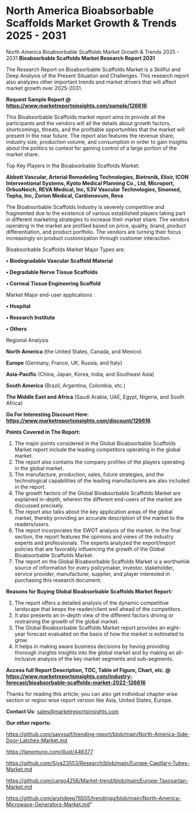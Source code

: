 # North America Bioabsorbable Scaffolds Market Growth & Trends 2025 - 2031
North America Bioabsorbable Scaffolds Market Growth & Trends 2025 - 2031
<strong>Bioabsorbable Scaffolds Market Research Report 2031</strong>

The Research Report on Bioabsorbable Scaffolds Market is a Skillful and Deep Analysis of the Present Situation and Challenges. This research report also analyzes other important trends and market drivers that will affect market growth over 2025-2031.

<strong>Request Sample Report @ <a href=https://www.marketreportsinsights.com/sample/126616>https://www.marketreportsinsights.com/sample/126616</a></strong>

This Bioabsorbable Scaffolds market report aims to provide all the participants and the vendors will all the details about growth factors, shortcomings, threats, and the profitable opportunities that the market will present in the near future. The report also features the revenue share, industry size, production volume, and consumption in order to gain insights about the politics to contest for gaining control of a large portion of the market share.

Top Key Players in the Bioabsorbable Scaffolds Market:

<strong>Abbott Vascular, Arterial Remodeling Technologies, Biotronik, Elixir, ICON Interventional Systems, Kyoto Medical Planning Co., Ltd, Microport, OrbusNeich, REVA Medical, Inc, S3V Vascular Technologies, Sinomed, Tepha, Inc, Zorion Medical, Cardionovum, Reva</strong>

The Bioabsorbable Scaffolds Industry is severely competitive and fragmented due to the existence of various established players taking part in different marketing strategies to increase their market share. The vendors operating in the market are profiled based on price, quality, brand, product differentiation, and product portfolio. The vendors are turning their focus increasingly on product customization through customer interaction.

Bioabsorbable Scaffolds Market Major Types are:

<strong>• Biodegradable Vascular Scaffold Material

• Degradable Nerve Tissue Scaffolds

• Corneal Tissue Engineering Scaffold</strong>

Market Major end-user applications :

<strong>• Hospital

• Research Institute

• Others</strong>

Regional Analysis

</u><strong><b>North America</b></strong> (the United States, Canada, and Mexico)

<strong><b>Europe </b></strong>(Germany, France, UK, Russia, and Italy)

<strong><b>Asia-Pacific</b></strong> (China, Japan, Korea, India, and Southeast Asia)

<strong><b>South America</b></strong> (Brazil, Argentina, Colombia, etc.)

<strong><b>The Middle East and Africa</b></strong> (Saudi Arabia, UAE, Egypt, Nigeria, and South Africa)

<strong>Go For Interesting Discount Here: <a href=https://www.marketreportsinsights.com/discount/126616>https://www.marketreportsinsights.com/discount/126616</a></strong>

<strong>Points Covered in The Report:</strong>
<ol>
  <li>The major points considered in the Global Bioabsorbable Scaffolds Market report include the leading competitors operating in the global market.</li>
  <li>The report also contains the company profiles of the players operating in the global market.</li>
  <li>The manufacture, production, sales, future strategies, and the technological capabilities of the leading manufacturers are also included in the report.</li>
  <li>The growth factors of the Global Bioabsorbable Scaffolds Market are explained in-depth, wherein the different end-users of the market are discussed precisely.</li>
  <li>The report also talks about the key application areas of the global market, thereby providing an accurate description of the market to the readers/users.</li>
  <li>The report incorporates the SWOT analysis of the market. In the final section, the report features the opinions and views of the industry experts and professionals. The experts analyzed the export/import policies that are favorably influencing the growth of the Global Bioabsorbable Scaffolds Market.</li>
  <li>The report on the Global Bioabsorbable Scaffolds Market is a worthwhile source of information for every policymaker, investor, stakeholder, service provider, manufacturer, supplier, and player interested in purchasing this research document.</li>
</ol>
<strong>Reasons for Buying Global Bioabsorbable Scaffolds Market Report:</strong>

<ol>
  <li>The report offers a detailed analysis of the dynamic competitive landscape that keeps the reader/client well ahead of the competitors.</li>
  <li>It also presents an in-depth view of the different factors driving or restraining the growth of the global market.</li>
  <li>The Global Bioabsorbable Scaffolds Market report provides an eight-year forecast evaluated on the basis of how the market is estimated to grow.</li>
  <li>It helps in making aware business decisions by having providing thorough insights insights into the global market and by making an all-inclusive analysis of the key market segments and sub-segments.</li>
</ol>
<strong>Access full Report Description, TOC, Table of Figure, Chart, etc. @ <a href=https://www.marketreportsinsights.com/industry-forecast/bioabsorbable-scaffolds-market-2022-126616>https://www.marketreportsinsights.com/industry-forecast/bioabsorbable-scaffolds-market-2022-126616</a></strong>


Thanks for reading this article; you can also get individual chapter wise section or region wise report version like Asia, United States, Europe.

<strong>Contact Us:</strong>
sales@marketreportsinsights.com

<strong>Our other reports:</strong>

<a href=https://github.com/sayysaif/trending-report/blob/main/North-America-Side-Door-Latches-Market.md>https://github.com/sayysaif/trending-report/blob/main/North-America-Side-Door-Latches-Market.md</a>

<a href=https://tanomuno.com/illust/446377>https://tanomuno.com/illust/446377</a>

<a href=https://github.com/Siya23553/Research/blob/main/Europe-Capillary-Tubes-Market.md>https://github.com/Siya23553/Research/blob/main/Europe-Capillary-Tubes-Market.md</a>

<a href=https://github.com/cargo4256/Market-trend/blob/main/Europe-Tasosartan-Market.md>https://github.com/cargo4256/Market-trend/blob/main/Europe-Tasosartan-Market.md</a>

<a href=https://github.com/arshdeep76555/trendingg/blob/main/North-America-Microwave-Generators-Market.md>https://github.com/arshdeep76555/trendingg/blob/main/North-America-Microwave-Generators-Market.md</a>"
